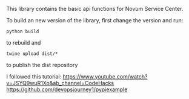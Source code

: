 This library contains the basic api functions for Novum Service Center. 

To build an new version of the library, first change the version and run:

`python build`

 to rebuild and 

`twine upload dist/*`

to publish the dist repository

I followed this tutorial:
https://www.youtube.com/watch?v=JSYQ9wuR1Xo&ab_channel=CodeHacks
https://github.com/devopsjourney1/pypiexample
